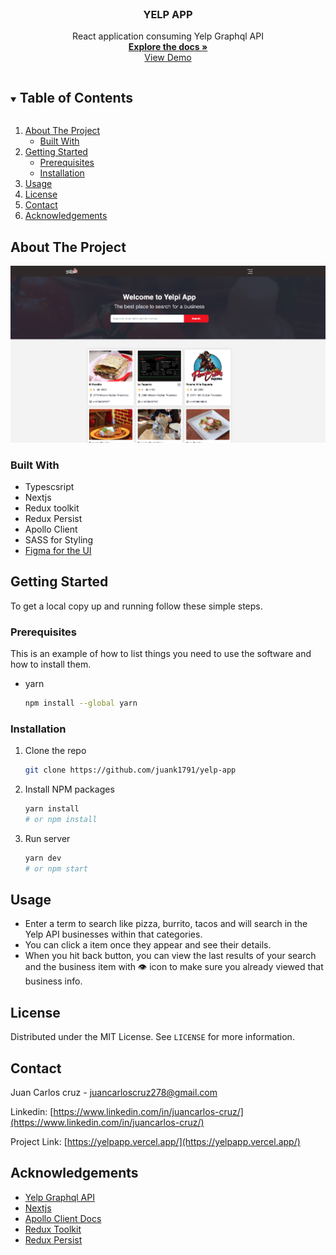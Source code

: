 <!-- PROJECT LOGO -->
<br />
<p align="center">
  <a href="https://github.com/juank1791/yelp-app">
    
  </a>

  <h3 align="center">YELP APP</h3>

  <p align="center">
    React application consuming Yelp Graphql API
    <br />
    <a href="https://github.com/juank1791/yelp-app"><strong>Explore the docs »</strong></a>
    <br />
    <a href="https://yelpapp.vercel.app/">View Demo</a>
  </p>
</p>

<!-- TABLE OF CONTENTS -->
<details open="open">
  <summary><h2 style="display: inline-block">Table of Contents</h2></summary>
  <ol>
    <li>
      <a href="#about-the-project">About The Project</a>
      <ul>
        <li><a href="#built-with">Built With</a></li>
      </ul>
    </li>
    <li>
      <a href="#getting-started">Getting Started</a>
      <ul>
        <li><a href="#prerequisites">Prerequisites</a></li>
        <li><a href="#installation">Installation</a></li>
      </ul>
    </li>
    <li><a href="#usage">Usage</a></li>
    <li><a href="#license">License</a></li>
    <li><a href="#contact">Contact</a></li>
    <li><a href="#acknowledgements">Acknowledgements</a></li>
  </ol>
</details>

<!-- ABOUT THE PROJECT -->

## About The Project

<img src="./app-new-review.png">

### Built With

- Typescsript
- Nextjs
- Redux toolkit
- Redux Persist
- Apollo Client
- SASS for Styling
- [Figma for the UI](https://www.figma.com/file/BuEYDB27UpPEvsPPBOy9ay/Yelp-app?node-id=0%3A1)

<!-- GETTING STARTED -->

## Getting Started

To get a local copy up and running follow these simple steps.

### Prerequisites

This is an example of how to list things you need to use the software and how to install them.

- yarn
  ```sh
  npm install --global yarn
  ```

### Installation

1. Clone the repo
   ```sh
   git clone https://github.com/juank1791/yelp-app
   ```
2. Install NPM packages
   ```sh
   yarn install
   # or npm install
   ```
3. Run server
   ```sh
   yarn dev
   # or npm start
   ```
   <!-- USAGE EXAMPLES -->

## Usage

- Enter a term to search like pizza, burrito, tacos and will search in the Yelp API businesses within that categories.
- You can click a item once they appear and see their details.
- When you hit back button, you can view the last results of your search and the business item with 👁️ icon to make sure you already viewed that business info.
<!-- LICENSE -->

## License

Distributed under the MIT License. See `LICENSE` for more information.

<!-- CONTACT -->

## Contact

Juan Carlos cruz - juancarloscruz278@gmail.com

Linkedin: [https://www.linkedin.com/in/juancarlos-cruz/](https://www.linkedin.com/in/juancarlos-cruz/)

Project Link: [https://yelpapp.vercel.app/](https://yelpapp.vercel.app/)

<!-- ACKNOWLEDGEMENTS -->

## Acknowledgements

- [Yelp Graphql API](https://www.yelp.com/developers/graphql/guides/intro)
- [Nextjs](https://nextjs.org/)
- [Apollo Client Docs](https://www.apollographql.com/docs/)
- [Redux Toolkit](https://redux-toolkit.js.org/)
- [Redux Persist](https://github.com/rt2zz/redux-persist)
